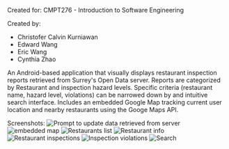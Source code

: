 Created for: CMPT276 - Introduction to Software Engineering

Created by: 
- Christofer Calvin Kurniawan
- Edward Wang
- Eric Wang
- Cynthia Zhao

An Android-based application that visually displays restaurant inspection reports retrieved from Surrey's Open Data server. 
Reports are categorized by Restaurant and inspection hazard levels. Specific criteria (restaurant name, hazard level, violations) can be narrowed down by 
and intuitive search interface. Includes an embedded Google Map tracking current user location and nearby restaurants using the Googe Maps API. 

Screenshots:
![Prompt to update data retrieved from server](https://images-wixmp-ed30a86b8c4ca887773594c2.wixmp.com/f/66a41c1e-090e-4d47-8425-248b3a68e4b3/ddxii27-cb2c246a-05ca-437b-be22-4809d067ed82.png/v1/fill/w_670,h_1192,q_70,strp/screenshot_1589846694_by_celstie_ddxii27-pre.jpg?token=eyJ0eXAiOiJKV1QiLCJhbGciOiJIUzI1NiJ9.eyJzdWIiOiJ1cm46YXBwOiIsImlzcyI6InVybjphcHA6Iiwib2JqIjpbW3siaGVpZ2h0IjoiPD0xOTIwIiwicGF0aCI6IlwvZlwvNjZhNDFjMWUtMDkwZS00ZDQ3LTg0MjUtMjQ4YjNhNjhlNGIzXC9kZHhpaTI3LWNiMmMyNDZhLTA1Y2EtNDM3Yi1iZTIyLTQ4MDlkMDY3ZWQ4Mi5wbmciLCJ3aWR0aCI6Ijw9MTA4MCJ9XV0sImF1ZCI6WyJ1cm46c2VydmljZTppbWFnZS5vcGVyYXRpb25zIl19.Ony_OHqwKyTQ6ac-Hv5ITKiCqnJJgF4ZkUBN3a_u63k)
![embedded map](https://images-wixmp-ed30a86b8c4ca887773594c2.wixmp.com/f/66a41c1e-090e-4d47-8425-248b3a68e4b3/ddxiibs-f4b48849-4778-4ee6-ae9b-ce6f171a3a06.png/v1/fill/w_670,h_1192,q_70,strp/screenshot_1589847414_by_celstie_ddxiibs-pre.jpg?token=eyJ0eXAiOiJKV1QiLCJhbGciOiJIUzI1NiJ9.eyJzdWIiOiJ1cm46YXBwOiIsImlzcyI6InVybjphcHA6Iiwib2JqIjpbW3siaGVpZ2h0IjoiPD0xOTIwIiwicGF0aCI6IlwvZlwvNjZhNDFjMWUtMDkwZS00ZDQ3LTg0MjUtMjQ4YjNhNjhlNGIzXC9kZHhpaWJzLWY0YjQ4ODQ5LTQ3NzgtNGVlNi1hZTliLWNlNmYxNzFhM2EwNi5wbmciLCJ3aWR0aCI6Ijw9MTA4MCJ9XV0sImF1ZCI6WyJ1cm46c2VydmljZTppbWFnZS5vcGVyYXRpb25zIl19.X8YERtS7x5XH6uCrX7H91LzLiyJYsk3YGIH9Z3zfDaQ)
![Restaurants list](https://images-wixmp-ed30a86b8c4ca887773594c2.wixmp.com/f/66a41c1e-090e-4d47-8425-248b3a68e4b3/ddxii21-a53754d0-2d2c-48df-a195-4d558263b891.png/v1/fill/w_670,h_1192,q_70,strp/screenshot_1589847095_by_celstie_ddxii21-pre.jpg?token=eyJ0eXAiOiJKV1QiLCJhbGciOiJIUzI1NiJ9.eyJzdWIiOiJ1cm46YXBwOiIsImlzcyI6InVybjphcHA6Iiwib2JqIjpbW3siaGVpZ2h0IjoiPD0xOTIwIiwicGF0aCI6IlwvZlwvNjZhNDFjMWUtMDkwZS00ZDQ3LTg0MjUtMjQ4YjNhNjhlNGIzXC9kZHhpaTIxLWE1Mzc1NGQwLTJkMmMtNDhkZi1hMTk1LTRkNTU4MjYzYjg5MS5wbmciLCJ3aWR0aCI6Ijw9MTA4MCJ9XV0sImF1ZCI6WyJ1cm46c2VydmljZTppbWFnZS5vcGVyYXRpb25zIl19.ScS72VnR3mzakju5k34Vf2xILOwlHYHznlxVnabeNWY)
![Restaurant info](https://images-wixmp-ed30a86b8c4ca887773594c2.wixmp.com/f/66a41c1e-090e-4d47-8425-248b3a68e4b3/ddxii1u-a0605b4f-f26c-4bf9-bd4d-37a0a09af19e.png/v1/fill/w_670,h_1192,q_70,strp/screenshot_1589847118_by_celstie_ddxii1u-pre.jpg?token=eyJ0eXAiOiJKV1QiLCJhbGciOiJIUzI1NiJ9.eyJzdWIiOiJ1cm46YXBwOiIsImlzcyI6InVybjphcHA6Iiwib2JqIjpbW3siaGVpZ2h0IjoiPD0xOTIwIiwicGF0aCI6IlwvZlwvNjZhNDFjMWUtMDkwZS00ZDQ3LTg0MjUtMjQ4YjNhNjhlNGIzXC9kZHhpaTF1LWEwNjA1YjRmLWYyNmMtNGJmOS1iZDRkLTM3YTBhMDlhZjE5ZS5wbmciLCJ3aWR0aCI6Ijw9MTA4MCJ9XV0sImF1ZCI6WyJ1cm46c2VydmljZTppbWFnZS5vcGVyYXRpb25zIl19.IrcUcQ9C-yjiKgvqV8hN3xBxfnLEANlyqqJ9TPB2rGU)
![Restaurant inspections](https://images-wixmp-ed30a86b8c4ca887773594c2.wixmp.com/f/66a41c1e-090e-4d47-8425-248b3a68e4b3/ddxii1i-3ef08203-9e48-41ba-8580-e1c5923e540e.png/v1/fill/w_670,h_1192,q_70,strp/screenshot_1589847122_by_celstie_ddxii1i-pre.jpg?token=eyJ0eXAiOiJKV1QiLCJhbGciOiJIUzI1NiJ9.eyJzdWIiOiJ1cm46YXBwOiIsImlzcyI6InVybjphcHA6Iiwib2JqIjpbW3siaGVpZ2h0IjoiPD0xOTIwIiwicGF0aCI6IlwvZlwvNjZhNDFjMWUtMDkwZS00ZDQ3LTg0MjUtMjQ4YjNhNjhlNGIzXC9kZHhpaTFpLTNlZjA4MjAzLTllNDgtNDFiYS04NTgwLWUxYzU5MjNlNTQwZS5wbmciLCJ3aWR0aCI6Ijw9MTA4MCJ9XV0sImF1ZCI6WyJ1cm46c2VydmljZTppbWFnZS5vcGVyYXRpb25zIl19.kHnD04X6_gBi4aVk2AgZ78I2axi4KU-NgHivT_KbY5c)
![Inspection violations](https://images-wixmp-ed30a86b8c4ca887773594c2.wixmp.com/f/66a41c1e-090e-4d47-8425-248b3a68e4b3/ddxii1b-8678cd90-70a4-4a93-8f32-b49a7dc79ccf.png/v1/fill/w_670,h_1192,q_70,strp/screenshot_1589847136_by_celstie_ddxii1b-pre.jpg?token=eyJ0eXAiOiJKV1QiLCJhbGciOiJIUzI1NiJ9.eyJzdWIiOiJ1cm46YXBwOiIsImlzcyI6InVybjphcHA6Iiwib2JqIjpbW3siaGVpZ2h0IjoiPD0xOTIwIiwicGF0aCI6IlwvZlwvNjZhNDFjMWUtMDkwZS00ZDQ3LTg0MjUtMjQ4YjNhNjhlNGIzXC9kZHhpaTFiLTg2NzhjZDkwLTcwYTQtNGE5My04ZjMyLWI0OWE3ZGM3OWNjZi5wbmciLCJ3aWR0aCI6Ijw9MTA4MCJ9XV0sImF1ZCI6WyJ1cm46c2VydmljZTppbWFnZS5vcGVyYXRpb25zIl19.UZTgY2vo1Ks25QwtihTObU-P5pIkzqruIs8MuqZ2Duk)
![Search](https://images-wixmp-ed30a86b8c4ca887773594c2.wixmp.com/f/66a41c1e-090e-4d47-8425-248b3a68e4b3/ddxii16-fd59dde8-25a0-4ed4-9bcf-b82b36b15b83.png/v1/fill/w_670,h_1192,q_70,strp/screenshot_1589847154_by_celstie_ddxii16-pre.jpg?token=eyJ0eXAiOiJKV1QiLCJhbGciOiJIUzI1NiJ9.eyJzdWIiOiJ1cm46YXBwOiIsImlzcyI6InVybjphcHA6Iiwib2JqIjpbW3siaGVpZ2h0IjoiPD0xOTIwIiwicGF0aCI6IlwvZlwvNjZhNDFjMWUtMDkwZS00ZDQ3LTg0MjUtMjQ4YjNhNjhlNGIzXC9kZHhpaTE2LWZkNTlkZGU4LTI1YTAtNGVkNC05YmNmLWI4MmIzNmIxNWI4My5wbmciLCJ3aWR0aCI6Ijw9MTA4MCJ9XV0sImF1ZCI6WyJ1cm46c2VydmljZTppbWFnZS5vcGVyYXRpb25zIl19.iGdj4A8kQTNpCXuTynA4_V9k8QQCX7JV_xcrgiIp4sc)